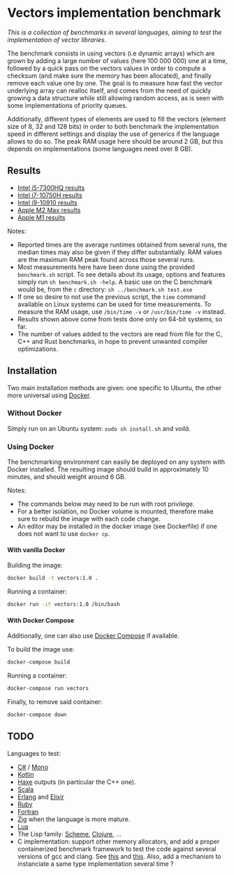 # Vectors implementation benchmark

*This is a collection of benchmarks in several languages, aiming to test the implementation of vector libraries.*

The benchmark consists in using vectors (i.e dynamic arrays) which are grown by adding a large number of values (here 100 000 000) one at a time, followed by a quick pass on the vectors values in order to compute a checksum (and make sure the memory has been allocated), and finally remove each value one by one. The goal is to measure how fast the vector underlying array can realloc itself, and comes from the need of quickly growing a data structure while still allowing random access, as is seen with some implementations of priority queues.

Additionally, different types of elements are used to fill the vectors (element size of 8, 32 and 128 bits) in order to both benchmark the implementation speed in different settings and display the use of generics if the language allows to do so. The peak RAM usage here should be around 2 GB, but this depends on implementations (some languages need over 8 GB).


## Results

- [Intel i5-7300HQ results](Results/Intel-i5-7300HQ.md)
- [Intel i7-10750H results](Results/Intel-i7-10750H.md)
- [Intel i9-10910 results](Results/Intel-i9-10910.md)
- [Apple M2 Max results](Results/Apple-M2-Max.md)
- [Apple M1 results](Results/Apple-M1.md)

Notes:
- Reported times are the average runtimes obtained from several runs, the median times may also be given if they differ substantially. RAM values are the maximum RAM peak found across those several runs.
- Most measurements here have been done using the provided ``` benchmark.sh ``` script. To see details about its usage, options and features simply run ``` sh benchmark.sh -help ```. A basic use on the C benchmark would be, from the ``` c ``` directory: ``` sh ../benchmark.sh test.exe ```
- If one so desire to not use the previous script, the ``` time ``` command available on Linux systems can be used for time measurements. To measure the RAM usage, use ``` /bin/time -v ``` or ``` /usr/bin/time -v ``` instead.
- Results shown above come from tests done only on 64-bit systems, so far.
- The number of values added to the vectors are read from file for the C, C++ and Rust benchmarks, in hope to prevent unwanted compiler optimizations.


## Installation

Two main installation methods are given: one specific to Ubuntu, the other more universal using [Docker](https://docs.docker.com/engine/install).

### Without Docker

Simply run on an Ubuntu system: ``` sudo sh install.sh ``` and *voilà*.

### Using Docker

The benchmarking environment can easily be deployed on any system with Docker installed. The resulting image should build in approximately 10 minutes, and should weight around 6 GB.

Notes:
- The commands below may need to be run with root privilege.
- For a better isolation, no Docker volume is mounted, therefore make sure to rebuild the image with each code change.
- An editor may be installed in the docker image (see Dockerfile) if one does not want to use ``` docker cp ```.

#### With vanilla Docker

Building the image:

```sh
docker build -t vectors:1.0 .
```

Running a container:

```sh
docker run -it vectors:1.0 /bin/bash
```

#### With Docker Compose

Additionally, one can also use [Docker Compose](https://docs.docker.com/compose/install) if available.

To build the image use:

```sh
docker-compose build
```

Running a container:

```sh
docker-compose run vectors
```

Finally, to remove said container:

```sh
docker-compose down
```


## TODO

Languages to test:
- [C#](https://learn.microsoft.com/en-us/dotnet/core/install/linux-ubuntu-2004) / [Mono](https://www.mono-project.com/)
- [Kotlin](https://kotlinlang.org/docs/command-line.html)
- [Haxe](https://haxe.org/) outputs (in particular the C++ one).
- [Scala](https://www.scala-lang.org/)
- [Erlang](https://www.erlang.org/) and [Elixir](https://elixir-lang.org/)
- [Ruby](https://www.ruby-lang.org/en/)
- [Fortran](https://fortran-lang.org/)
- [Zig](https://en.wikipedia.org/wiki/Zig_(programming_language)) when the language is more mature.
- [Lua](https://tylerneylon.com/a/learn-lua/)
- The Lisp family: [Scheme](https://www.scheme.org/), [Clojure](https://clojure.org/), ...
- C implementation: support other memory allocators, and add a proper containerized benchmark framework to test the code against several versions of gcc and clang. See [this](https://hub.docker.com/_/gcc) and [this](https://hub.docker.com/r/kunitoki). Also, add a mechanism to instanciate a same type implementation several time ?
